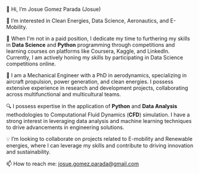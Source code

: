👋 Hi, I’m Josue Gomez Parada (Josue)

👀 I’m interested in Clean Energies, Data Science, Aeronautics, and E-Mobility.

🌱 When I'm not in a paid position, I dedicate my time to furthering my skills in **Data Science** and **Python** programming through competitions and learning courses on platforms like Coursera, Kaggle, and LinkedIn. Currently, I am actively honing my skills by participating in Data Science competitions online.

💼 I am a Mechanical Engineer with a PhD in aerodynamics, specializing in aircraft propulsion, power generation, and clean energies. I possess extensive experience in research and development projects, collaborating across multifunctional and multicultural teams.

🔍 I possess expertise in the application of **Python** and **Data Analysis** methodologies to Computational Fluid Dynamics (**CFD**) simulation. I have a strong interest in leveraging data analysis and machine learning techniques to drive advancements in engineering solutions.

💡 I’m looking to collaborate on projects related to E-mobility and Renewable energies, where I can leverage my skills and contribute to driving innovation and sustainability.

📫 How to reach me: [josue.gomez.parada@gmail.com](mailto:josue.gomez.parada@gmail.com)

<!---
jgp-13/jgp-13 is a ✨ special ✨ repository because its `README.md` (this file) appears on your GitHub profile.
You can click the Preview link to take a look at your changes.
--->
